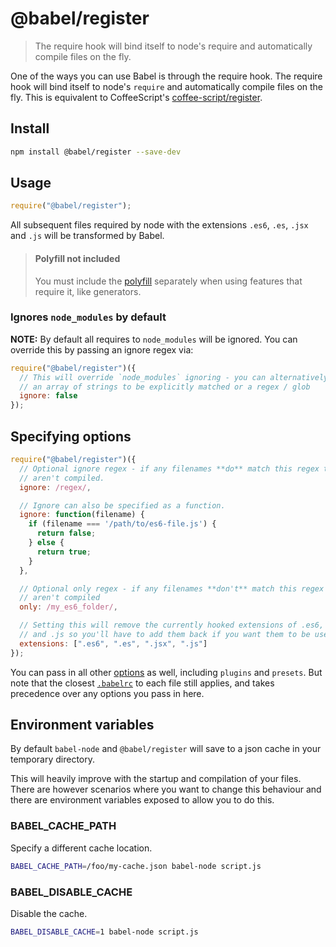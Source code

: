 # @babel/register

> The require hook will bind itself to node's require and automatically compile files on the fly.

One of the ways you can use Babel is through the require hook. The require hook
will bind itself to node's `require` and automatically compile files on the
fly. This is equivalent to CoffeeScript's
[coffee-script/register](http://coffeescript.org/documentation/docs/register.html).

## Install

```sh
npm install @babel/register --save-dev
```

## Usage

```js
require("@babel/register");
```

All subsequent files required by node with the extensions `.es6`, `.es`, `.jsx`
and `.js` will be transformed by Babel.

<blockquote class="babel-callout babel-callout-info">
  <h4>Polyfill not included</h4>
  <p>
    You must include the <a href="https://babeljs.io/docs/usage/polyfill/">polyfill</a> separately
    when using features that require it, like generators.
  </p>
</blockquote>

### Ignores `node_modules` by default

**NOTE:** By default all requires to `node_modules` will be ignored. You can
override this by passing an ignore regex via:

```js
require("@babel/register")({
  // This will override `node_modules` ignoring - you can alternatively pass
  // an array of strings to be explicitly matched or a regex / glob
  ignore: false
});
```

## Specifying options

```javascript
require("@babel/register")({
  // Optional ignore regex - if any filenames **do** match this regex then they
  // aren't compiled.
  ignore: /regex/,

  // Ignore can also be specified as a function.
  ignore: function(filename) {
    if (filename === '/path/to/es6-file.js') {
      return false;
    } else {
      return true;
    }
  },

  // Optional only regex - if any filenames **don't** match this regex then they
  // aren't compiled
  only: /my_es6_folder/,

  // Setting this will remove the currently hooked extensions of .es6, `.es`, `.jsx`
  // and .js so you'll have to add them back if you want them to be used again.
  extensions: [".es6", ".es", ".jsx", ".js"]
});
```

You can pass in all other [options](https://babeljs.io/docs/usage/api/#options) as well,
including `plugins` and `presets`. But note that the closest [`.babelrc`](https://babeljs.io/docs/usage/babelrc/)
to each file still applies, and takes precedence over any options you pass in here.

## Environment variables

By default `babel-node` and `@babel/register` will save to a json cache in your
temporary directory.

This will heavily improve with the startup and compilation of your files. There
are however scenarios where you want to change this behaviour and there are
environment variables exposed to allow you to do this.

### BABEL_CACHE_PATH

Specify a different cache location.

```sh
BABEL_CACHE_PATH=/foo/my-cache.json babel-node script.js
```

### BABEL_DISABLE_CACHE

Disable the cache.

```sh
BABEL_DISABLE_CACHE=1 babel-node script.js
```
